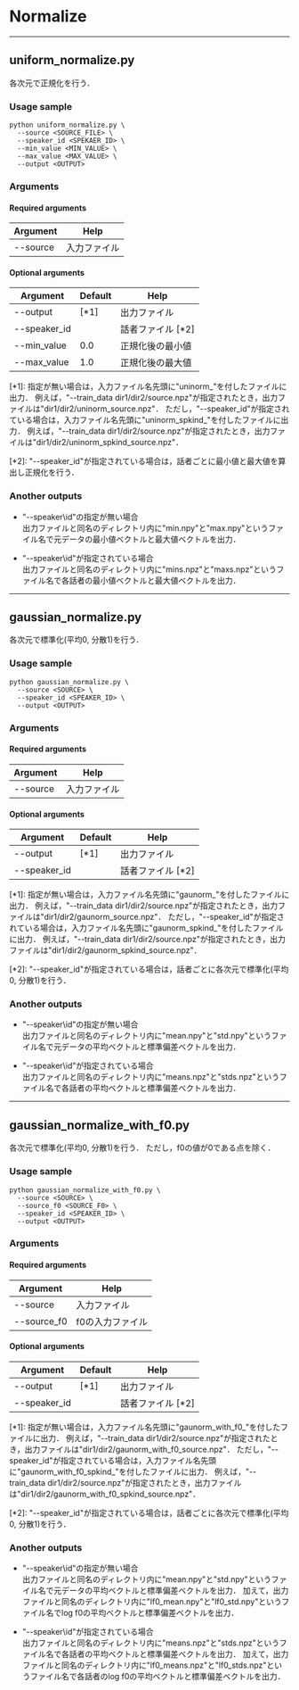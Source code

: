 # Normalize

----
## uniform_normalize.py
各次元で正規化を行う．

### Usage sample
```
python uniform_normalize.py \
  --source <SOURCE_FILE> \
  --speaker_id <SPEKAER_ID> \
  --min_value <MIN_VALUE> \
  --max_value <MAX_VALUE> \
  --output <OUTPUT>
```

### Arguments

#### Required arguments
| Argument | Help |
|----------|------|
| --source | 入力ファイル |

#### Optional arguments
| Argument | Default | Help |
|----------|---------|------|
| --output | \[\*1\] | 出力ファイル |
| --speaker_id | | 話者ファイル \[\*2\] |
| --min_value | 0.0 | 正規化後の最小値 |
| --max_value | 1.0 | 正規化後の最大値 |

\[\*1\]:
指定が無い場合は，入力ファイル名先頭に"uninorm\_"を付したファイルに出力．
例えば，"--train_data dir1/dir2/source.npz"が指定されたとき，出力ファイルは"dir1/dir2/uninorm\_source.npz"．
ただし，"--speaker\_id"が指定されている場合は，入力ファイル名先頭に"uninorm\_spkind\_"を付したファイルに出力．
例えば，"--train_data dir1/dir2/source.npz"が指定されたとき，出力ファイルは"dir1/dir2/uninorm\_spkind\_source.npz"．

\[\*2\]:
"--speaker\_id"が指定されている場合は，話者ごとに最小値と最大値を算出し正規化を行う．

### Another outputs

 * "--speaker\id"の指定が無い場合<br>
出力ファイルと同名のディレクトリ内に"min.npy"と"max.npy"というファイル名で元データの最小値ベクトルと最大値ベクトルを出力．

* "--speaker\id"が指定されている場合<br>
出力ファイルと同名のディレクトリ内に"mins.npz"と"maxs.npz"というファイル名で各話者の最小値ベクトルと最大値ベクトルを出力．

----
## gaussian_normalize.py
各次元で標準化(平均0, 分散1)を行う．

### Usage sample
```
python gaussian_normalize.py \
  --source <SOURCE> \
  --speaker_id <SPEAKER_ID> \
  --output <OUTPUT>
```

### Arguments

#### Required arguments
| Argument | Help |
|----------|------|
| --source | 入力ファイル |

#### Optional arguments
| Argument | Default | Help |
|----------|---------|------|
| --output | \[\*1\] | 出力ファイル |
| --speaker_id | | 話者ファイル \[\*2\] |

\[\*1\]:
指定が無い場合は，入力ファイル名先頭に"gaunorm\_"を付したファイルに出力．
例えば，"--train_data dir1/dir2/source.npz"が指定されたとき，出力ファイルは"dir1/dir2/gaunorm\_source.npz"．
ただし，"--speaker\_id"が指定されている場合は，入力ファイル名先頭に"gaunorm\_spkind\_"を付したファイルに出力．
例えば，"--train_data dir1/dir2/source.npz"が指定されたとき，出力ファイルは"dir1/dir2/gaunorm\_spkind\_source.npz"．

\[\*2\]:
"--speaker\_id"が指定されている場合は，話者ごとに各次元で標準化(平均0, 分散1)を行う．

### Another outputs

 * "--speaker\id"の指定が無い場合<br>
出力ファイルと同名のディレクトリ内に"mean.npy"と"std.npy"というファイル名で元データの平均ベクトルと標準偏差ベクトルを出力．

* "--speaker\id"が指定されている場合<br>
出力ファイルと同名のディレクトリ内に"means.npz"と"stds.npz"というファイル名で各話者の平均ベクトルと標準偏差ベクトルを出力．

----
## gaussian_normalize_with_f0.py
各次元で標準化(平均0, 分散1)を行う．
ただし，f0の値が0である点を除く．

### Usage sample
```
python gaussian_normalize_with_f0.py \
  --source <SOURCE> \
  --source_f0 <SOURCE_F0> \
  --speaker_id <SPEAKER_ID> \
  --output <OUTPUT>
```

### Arguments

#### Required arguments
| Argument | Help |
|----------|------|
| --source | 入力ファイル |
| --source_f0 | f0の入力ファイル |

#### Optional arguments
| Argument | Default | Help |
|----------|---------|------|
| --output | \[\*1\] | 出力ファイル |
| --speaker_id | | 話者ファイル \[\*2\] |

\[\*1\]:
指定が無い場合は，入力ファイル名先頭に"gaunorm\_with\_f0\_"を付したファイルに出力．
例えば，"--train_data dir1/dir2/source.npz"が指定されたとき，出力ファイルは"dir1/dir2/gaunorm\_with\_f0\_source.npz"．
ただし，"--speaker\_id"が指定されている場合は，入力ファイル名先頭に"gaunorm\_with\_f0\_spkind\_"を付したファイルに出力．
例えば，"--train_data dir1/dir2/source.npz"が指定されたとき，出力ファイルは"dir1/dir2/gaunorm\_with\_f0\_spkind\_source.npz"．

\[\*2\]:
"--speaker\_id"が指定されている場合は，話者ごとに各次元で標準化(平均0, 分散1)を行う．

### Another outputs

 * "--speaker\id"の指定が無い場合<br>
出力ファイルと同名のディレクトリ内に"mean.npy"と"std.npy"というファイル名で元データの平均ベクトルと標準偏差ベクトルを出力．
加えて，出力ファイルと同名のディレクトリ内に"lf0_mean.npy"と"lf0_std.npy"というファイル名でlog f0の平均ベクトルと標準偏差ベクトルを出力．

* "--speaker\id"が指定されている場合<br>
出力ファイルと同名のディレクトリ内に"means.npz"と"stds.npz"というファイル名で各話者の平均ベクトルと標準偏差ベクトルを出力．
加えて，出力ファイルと同名のディレクトリ内に"lf0_means.npz"と"lf0_stds.npz"というファイル名で各話者のlog f0の平均ベクトルと標準偏差ベクトルを出力．
